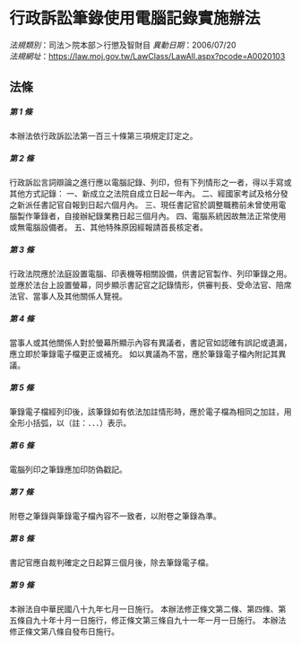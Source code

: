 # 行政訴訟筆錄使用電腦記錄實施辦法

*法規類別*：司法＞院本部＞行懲及智財目
*異動日期*：2006/07/20  
*法規網址*：https://law.moj.gov.tw/LawClass/LawAll.aspx?pcode=A0020103



## 法條
##### 第 1 條
本辦法依行政訴訟法第一百三十條第三項規定訂定之。

##### 第 2 條
行政訴訟言詞辯論之進行應以電腦記錄、列印，但有下列情形之一者，得以手寫或其他方式記錄：
一、新成立之法院自成立日起一年內。
二、經國家考試及格分發之新派任書記官自報到日起六個月內。
三、現任書記官於調整職務前未曾使用電腦製作筆錄者，自接辦紀錄業務日起三個月內。
四、電腦系統因故無法正常使用或無電腦設備者。
五、其他特殊原因經報請首長核定者。

##### 第 3 條
行政法院應於法庭設置電腦、印表機等相關設備，供書記官製作、列印筆錄之用。並應於法台上設置螢幕，同步顯示書記官之記錄情形，供審判長、受命法官、陪席法官、當事人及其他關係人覽視。

##### 第 4 條
當事人或其他關係人對於螢幕所顯示內容有異議者，書記官如認確有誤記或遺漏，應立即於筆錄電子檔更正或補充。
如以異議為不當，應於筆錄電子檔內附記其異議。

##### 第 5 條
筆錄電子檔經列印後，該筆錄如有依法加註情形時，應於電子檔為相同之加註，用全形小括弧，以（註：．．．）表示。

##### 第 6 條
電腦列印之筆錄應加印防偽戳記。

##### 第 7 條
附卷之筆錄與筆錄電子檔內容不一致者，以附卷之筆錄為準。

##### 第 8 條
書記官應自裁判確定之日起算三個月後，除去筆錄電子檔。

##### 第 9 條
本辦法自中華民國八十九年七月一日施行。
本辦法修正條文第二條、第四條、第五條自九十年十月一日施行，修正條文第三條自九十一年一月一日施行。
本辦法修正條文第八條自發布日施行。


